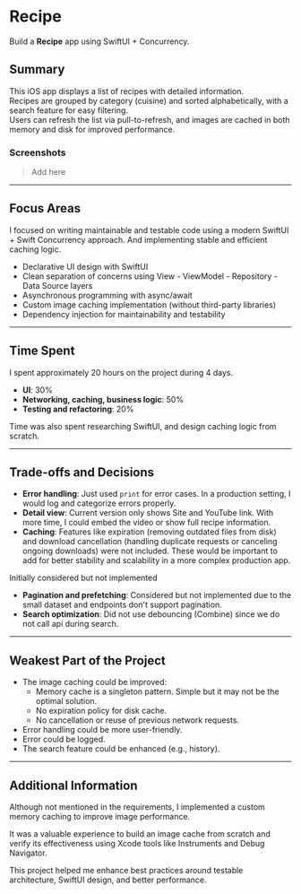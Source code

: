 # Recipe
Build a **Recipe** app using SwiftUI + Concurrency.

## Summary

This iOS app displays a list of recipes with detailed information.  
Recipes are grouped by category (cuisine) and sorted alphabetically, with a search feature for easy filtering.  
Users can refresh the list via pull-to-refresh, and images are cached in both memory and disk for improved performance.  

### Screenshots

> Add here

---

## Focus Areas

I focused on writing maintainable and testable code using a modern SwiftUI + Swift Concurrency approach. And implementing stable and efficient caching logic.

- Declarative UI design with SwiftUI
- Clean separation of concerns using View - ViewModel - Repository - Data Source layers
- Asynchronous programming with async/await
- Custom image caching implementation (without third-party libraries)
- Dependency injection for maintainability and testability

---

## Time Spent

I spent approximately 20 hours on the project during 4 days.

- **UI**: 30%
- **Networking, caching, business logic**: 50%
- **Testing and refactoring**: 20%

Time was also spent researching SwiftUI, and design caching logic from scratch.

---

## Trade-offs and Decisions

- **Error handling**: Just used `print` for error cases. In a production setting, I would log and categorize errors properly.
- **Detail view**: Current version only shows Site and YouTube link. With more time, I could embed the video or show full recipe information.
- **Caching**: Features like expiration (removing outdated files from disk) and download cancellation (handling duplicate requests or canceling ongoing downloads) were not included. These would be important to add for better stability and scalability in a more complex production app.

Initially considered but not implemented
- **Pagination and prefetching**: Considered but not implemented due to the small dataset and endpoints don't support pagination.
- **Search optimization**: Did not use debouncing (Combine) since we do not call api during search.

---

## Weakest Part of the Project

- The image caching could be improved:
  - Memory cache is a singleton pattern. Simple but it may not be the optimal solution.
  - No expiration policy for disk cache.
  - No cancellation or reuse of previous network requests.
- Error handling could be more user-friendly.
- Error could be logged.
- The search feature could be enhanced (e.g., history).

---

## Additional Information

Although not mentioned in the requirements, I implemented a custom memory caching to improve image performance.

It was a valuable experience to build an image cache from scratch and verify its effectiveness using Xcode tools like Instruments and Debug Navigator.

This project helped me enhance best practices around testable architecture, SwiftUI design, and better performance.